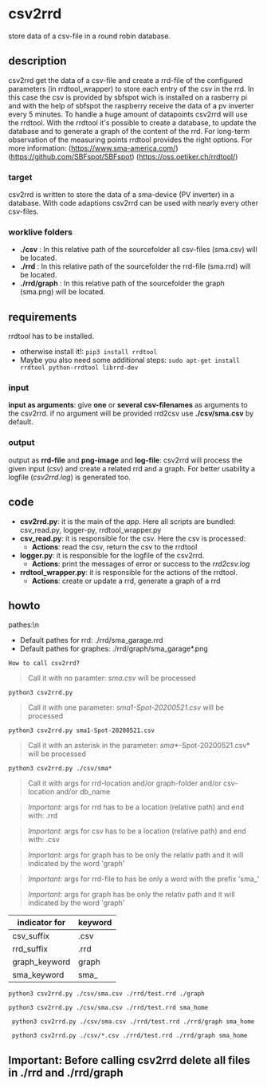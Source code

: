 # csv2rrd
store data of a csv-file in a round robin database.
## description
csv2rrd get the data of a csv-file and create a rrd-file of the configured parameters (in rrdtool_wrapper) to store each entry of the csv in the rrd. In this case the csv is provided by sbfspot wich is installed on a rasberry pi and with the help of sbfspot the raspberry receive the data of a pv inverter every 5 minutes. To handle a huge amount of datapoints csv2rrd will use the rrdtool. With the rrdtool it's possible to create a database, to update the database and to generate a graph of the content of the rrd. For long-term observation of the measuring points rrdtool provides the right options.
For more information: (https://www.sma-america.com/) (https://github.com/SBFspot/SBFspot) (https://oss.oetiker.ch/rrdtool/)
### target
csv2rrd is written to store the data of a sma-device (PV inverter) in a database. With code adaptions csv2rrd can be used with nearly every other csv-files.
### worklive folders
* **./csv** : In this relative path of the sourcefolder all csv-files (sma.csv) will be located.
* **./rrd** : In this relative path of the sourcefolder the rrd-file (sma.rrd) will be located.
* **./rrd/graph** : In this relative path of the sourcefolder the graph (sma.png) will be located.

## requirements 
rrdtool has to be installed. 
* otherwise install it!: ```pip3 install rrdtool``` 
* Maybe you also need some additional steps: ```sudo apt-get install rrdtool python-rrdtool librrd-dev```

### input
**input as arguments**: give __one__ or __several__ **csv-filenames** as arguments to the csv2rrd. if no argument will be provided rrd2csv use __./csv/sma.csv__ by default.
### output
output as **rrd-file** and **png-image** and **log-file**: csv2rrd will process the given input (csv) and create a related rrd and a graph. For better usability a logfile (*csv2rrd.log*) is generated too.

## code
* **csv2rrd.py**: it is the main of the *app*. Here all scripts are bundled: csv_read.py, logger-py, rrdtool_wrapper.py
* **csv_read.py**: it is responsible for the csv. Here the csv is processed:
  * **Actions**: read the csv, return the csv to the rrdtool
* **logger.py**: it is responsible for the logfile of the csv2rrd.
  * **Actions**: print the messages of error or success to the *rrd2csv.log*
* **rrdtool_wrapper.py**: it is responsible for the actions of the rrdtool.
  * **Actions**: create or update a rrd, generate a graph of a rrd

## howto
pathes:\n
- Default pathes for rrd: ./rrd/sma_garage.rrd
- Default pathes for graphes: ./rrd/graph/sma_garage*.png



`How to call csv2rrd?`
>Call it with no paramter: *sma.csv* will be processed
```
python3 csv2rrd.py
```

>Call it with one parameter: *sma1-Spot-20200521.csv* will be processed
```
python3 csv2rrd.py sma1-Spot-20200521.csv
```

>Call it with an asterisk in the parameter: *sma**-Spot-20200521.csv* will be processed
```
python3 csv2rrd.py ./csv/sma*
```

>Call it with args for rrd-location and/or graph-folder and/or csv-location and/or db_name

>*Important:* args for rrd has to be a location (relative path) and end with: .rrd

>*Important:* args for csv has to be a location (relative path) and end with: .csv

>*Important:* args for graph has to be only the relativ path and it will indicated by the word 'graph'

>*Important:* args for rrd-file to has be only a word with the prefix 'sma_' 

>*Important:* args for graph has be only the relativ path and it will indicated by the word 'graph'

| indicator for |  keyword |
|---------------|----------|
| csv_suffix    | .csv     |
| rrd_suffix    | .rrd     |
| graph_keyword | graph    |
| sma_keyword   | sma_     |


```
python3 csv2rrd.py ./csv/sma.csv ./rrd/test.rrd ./graph
```

```
python3 csv2rrd.py ./csv/sma.csv ./rrd/test.rrd sma_home
```
```
 python3 csv2rrd.py ./csv/sma.csv ./rrd/test.rrd ./rrd/graph sma_home
```
```
 python3 csv2rrd.py ./csv/*.csv ./rrd/test.rrd ./rrd/graph sma_home
```
## Important: Before calling csv2rrd delete all files in ./rrd and ./rrd/graph 
